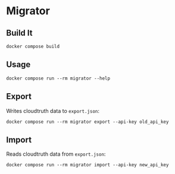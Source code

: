 # Migrator

## Build It

`docker compose build`

## Usage

`docker compose run --rm migrator --help`

## Export

Writes cloudtruth data to `export.json`:

`docker compose run --rm migrator export --api-key old_api_key`

## Import

Reads cloudtruth data from `export.json`:

`docker compose run --rm migrator import --api-key new_api_key`
